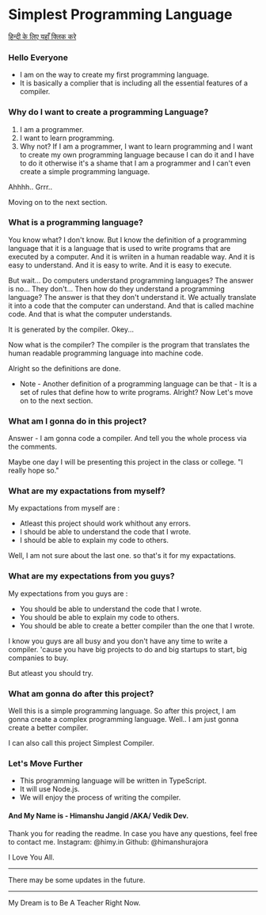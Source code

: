 # Simplest Programming Language
<a href="readme-HN.md">हिन्दी के लिए यहाँ क्लिक करे</a>
### Hello Everyone

- I am on the way to create my first programming language.
- It is basically a complier that is including all the essential features of a compiler.

### Why do I want to create a programming Language?

1. I am a programmer.
2. I want to learn programming.
3. Why not? If I am a programmer, I want to learn programming and I want to create my own programming language because I can do it and I have to do it otherwise it's a shame that I am a programmer and I can't even create a simple programming language.

Ahhhh.. Grrr..

Moving on to the next section.

### What is a programming language?
You know what? I don't know.
But I know the definition of a programming language that it is a language that is used to write programs that are executed by a computer. And it is wriiten in a human readable way. And it is easy to understand. And it is easy to write. And it is easy to execute.

But wait... Do computers understand programming languages?
The answer is no...
They don't...
Then how do they understand a programming language?
The answer is that they don't understand it. We actually translate it into a code that the computer can understand.
And that is called machine code. And that is what the computer understands.

It is generated by the compiler.
Okey...

Now what is the compiler?
The compiler is the program that translates the human readable programming language into machine code.

Alright so the definitions are done.

* Note - Another definition of a programming language can be that - It is a set of rules that define how to write programs. Alright? Now Let's move on to the next section.

### What am I gonna do in this project?

Answer - I am gonna code a compiler.
And tell you the whole process via the comments.

Maybe one day I will be presenting this project in the class or college. "I really hope so."

### What are my expactations from myself?

My expactations from myself are :
- Atleast this project should work whithout any errors.
- I should be able to understand the code that I wrote.
- I should be able to explain my code to others.

Well, I am not sure about the last one. so that's it for my expactations.


### What are my expectations from you guys?
My expectations from you guys are :
- You should be able to understand the code that I wrote.
- You should be able to explain my code to others.
- You should be able to create a better compiler than the one that I wrote.

I know you guys are all busy and you don't have any time to write a compiler. 'cause you have big projects to do and big startups to start, big companies to buy.

But atleast you should try.

### What am gonna do after this project?

Well this is a simple programming language.
So after this project, I am gonna create a complex programming language.
Well.. I am just gonna create a better compiler.

I can also call this project Simplest Compiler.

### Let's Move Further

- This programming language will be written in TypeScript.
- It will use Node.js.
- We will enjoy the process of writing the compiler.

#### And My Name is -  Himanshu Jangid /AKA/ Vedik Dev.


Thank you for reading the readme. 
In case you have any questions, feel free to contact me.
Instagram: @himy.in
Github: @himanshurajora 


I Love You All.

*** 
There may be some updates in the future.
***

My Dream is to Be A Teacher Right Now.


